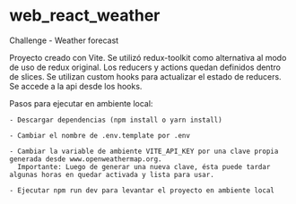 # web_react_weather
Challenge - Weather forecast

Proyecto creado con Vite.
Se utilizó redux-toolkit como alternativa al modo de uso de redux original.
Los reducers y actions quedan definidos dentro de slices.
Se utilizan custom hooks para actualizar el estado de reducers.
Se accede a la api desde los hooks.



Pasos para ejecutar en ambiente local:

    - Descargar dependencias (npm install o yarn install)

    - Cambiar el nombre de .env.template por .env

    - Cambiar la variable de ambiente VITE_API_KEY por una clave propia generada desde www.openweathermap.org.
      Importante: Luego de generar una nueva clave, ésta puede tardar algunas horas en quedar activada y lista para usar.
    
    - Ejecutar npm run dev para levantar el proyecto en ambiente local
